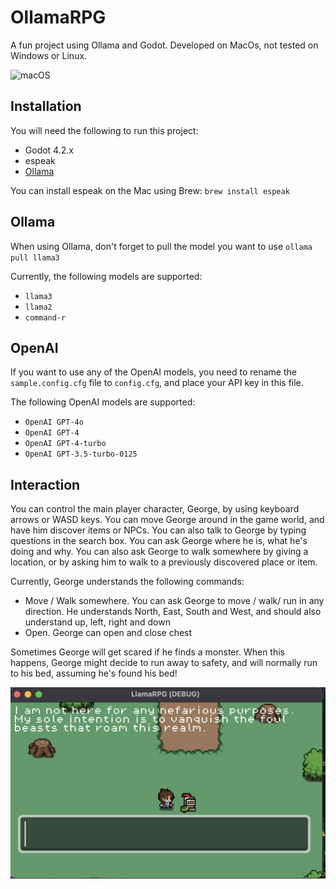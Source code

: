 # OllamaRPG
A fun project using Ollama and Godot. Developed on MacOs, not tested on Windows or Linux.

![macOS](https://img.shields.io/badge/mac%20os-000000?style=for-the-badge&logo=macos&logoColor=F0F0F0)

## Installation

You will need the following to run this project:
- Godot 4.2.x
- espeak 
- [Ollama](https://ollama.com/download/mac)

You can install espeak on the Mac using Brew:
`brew install espeak`

## Ollama

When using Ollama, don't forget to pull the model you want to use
`ollama pull llama3`

Currently, the following models are supported:
- `llama3`
- `llama2`
- `command-r`

## OpenAI

If you want to use any of the OpenAI models, you need to rename the `sample.config.cfg` file to `config.cfg`, and place your API key in this file.

The following OpenAI models are supported:
- `OpenAI GPT-4o`
- `OpenAI GPT-4`
- `OpenAI GPT-4-turbo` 
- `OpenAI GPT-3.5-turbo-0125`

## Interaction

You can control the main player character, George, by using keyboard arrows or WASD keys. You can move George around in the game world, and have him discover items or NPCs. You can also talk to George by typing questions in the search box. You can ask George where he is, what he's doing and why. You can also ask George to walk somewhere by giving a location, or by asking him to walk to a previously discovered place or item.

Currently, George understands the following commands:
- Move / Walk somewhere. You can ask George to move / walk/ run in any direction. He understands North, East, South and West, and should also understand up, left, right and down
- Open. George can open and close chest

Sometimes George will get scared if he finds a monster. When this happens, George might decide to run away to safety, and will normally run to his bed, assuming he's found his bed!

![alt text](image.png)

